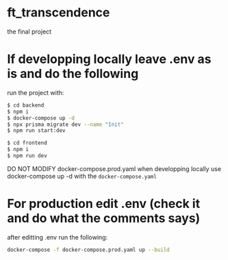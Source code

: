 # ft_transcendence
the final project


# If developping locally leave .env as is and do the following

run the project with:
```bash
$ cd backend
$ npm i
$ docker-compose up -d
$ npx prisma migrate dev --name "Init"
$ npm run start:dev
```

```bash
$ cd frontend
$ npm i
$ npm run dev
```

DO NOT MODIFY docker-compose.prod.yaml
when developping locally use docker-compose up -d with the `docker-compose.yaml`

# For production edit .env (check it and do what the comments says)

after editting .env
run the following:

```bash
docker-compose -f docker-compose.prod.yaml up --build
```
